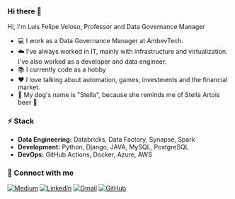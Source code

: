 ### Hi there 🖖

Hi, I'm Luis Felipe Veloso, Professor and Data Governance Manager

- 💻 I work as a Data Governance Manager at AmbevTech.
- ☁️ I've always worked in IT, mainly with infrastructure and virtualization. I've also worked as a developer and data engineer.
- 📚 I currently code as a hobby
- ❤️ I love talking about automation, games, investments and the financial market.
- 🐶 My dog's name is "Stella", because she reminds me of Stella Artois beer 🍺

### ⚡️ Stack
- **Data Engineering:** Databricks, Data Factory, Synapse, Spark
- **Development:** Python, Django, JAVA, MySQL, PostgreSQL
- **DevOps:** GitHub Actions, Docker, Azure, AWS

### 🔗 Connect with me
[![Medium](https://img.shields.io/badge/Medium-12100E?style=for-the-badge&logo=medium&logoColor=white)](https://medium.com/@lfvelosoh)
[![LinkedIn](https://img.shields.io/badge/linkedin-%230077B5.svg?style=for-the-badge&logo=linkedin&logoColor=white)](https://linkedin.com/in/lfvelosoh)
[![Gmail](https://img.shields.io/badge/Gmail-D14836?style=for-the-badge&logo=gmail&logoColor=white)](mailto:lfvelosoh@gmail.com)
[![GitHub](https://img.shields.io/badge/github-%23121011.svg?style=for-the-badge&logo=github&logoColor=white)](https://github.com/lfvelosoh)

